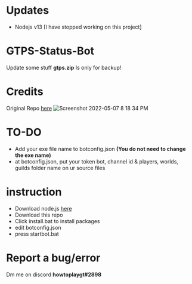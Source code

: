 # Updates
- Nodejs v13
[I have stopped working on this project]

# GTPS-Status-Bot
Update some stuff
**gtps.zip** Is only for backup!

# Credits
Original Repo [here](https://github.com/ClayneID/GTPS-Server-Status-Bot)
![Screenshot 2022-05-07 8 18 34 PM](https://user-images.githubusercontent.com/98792233/167254103-1e87acd2-2f26-4340-bace-6277490914ca.png)


# TO-DO
- Add your exe file name to botconfig.json **(You do not need to change the exe name)**
- at botconfig.json, put your token bot, channel id & players, worlds, guilds folder name on ur source files

# instruction
- Download node.js [here](https://nodejs.org/en/download/)
- Download this repo
- Click install.bat to install packages
- edit botconfig.json
- press startbot.bat

# Report a bug/error
Dm me on discord **howtoplaygt#2898**
